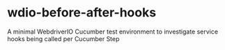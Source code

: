 # wdio-before-after-hooks
A minimal WebdriverIO Cucumber test environment to investigate service hooks being called per Cucumber Step
